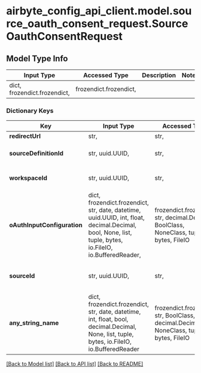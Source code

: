 # airbyte_config_api_client.model.source_oauth_consent_request.SourceOauthConsentRequest

## Model Type Info
Input Type | Accessed Type | Description | Notes
------------ | ------------- | ------------- | -------------
dict, frozendict.frozendict,  | frozendict.frozendict,  |  | 

### Dictionary Keys
Key | Input Type | Accessed Type | Description | Notes
------------ | ------------- | ------------- | ------------- | -------------
**redirectUrl** | str,  | str,  | The url to redirect to after getting the user consent | 
**sourceDefinitionId** | str, uuid.UUID,  | str,  |  | value must be a uuid
**workspaceId** | str, uuid.UUID,  | str,  |  | value must be a uuid
**oAuthInputConfiguration** | dict, frozendict.frozendict, str, date, datetime, uuid.UUID, int, float, decimal.Decimal, bool, None, list, tuple, bytes, io.FileIO, io.BufferedReader,  | frozendict.frozendict, str, decimal.Decimal, BoolClass, NoneClass, tuple, bytes, FileIO | The values required to configure OAuth flows. The schema for this must match the &#x60;OAuthConfigSpecification.oauthUserInputFromConnectorConfigSpecification&#x60; schema. | [optional] 
**sourceId** | str, uuid.UUID,  | str,  |  | [optional] value must be a uuid
**any_string_name** | dict, frozendict.frozendict, str, date, datetime, int, float, bool, decimal.Decimal, None, list, tuple, bytes, io.FileIO, io.BufferedReader | frozendict.frozendict, str, BoolClass, decimal.Decimal, NoneClass, tuple, bytes, FileIO | any string name can be used but the value must be the correct type | [optional]

[[Back to Model list]](../../README.md#documentation-for-models) [[Back to API list]](../../README.md#documentation-for-api-endpoints) [[Back to README]](../../README.md)

